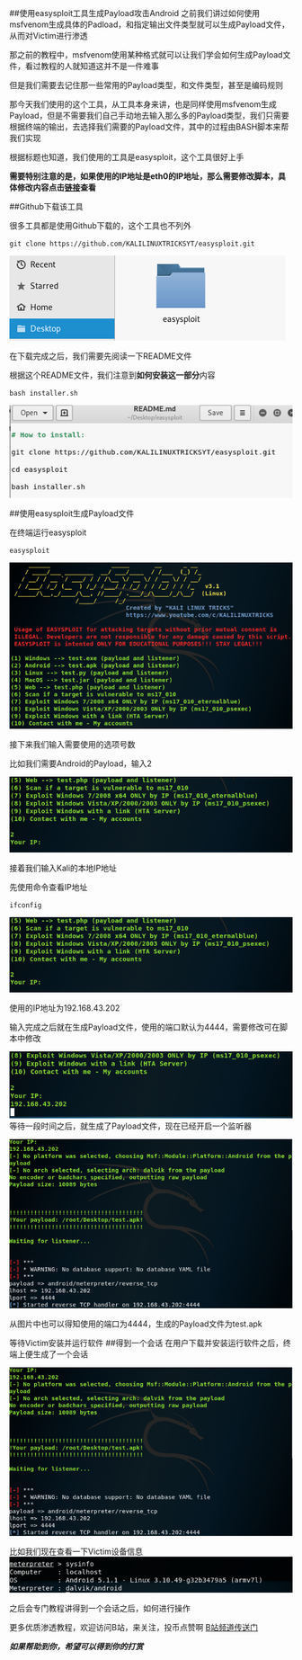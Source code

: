 ##使用easysploit工具生成Payload攻击Android
之前我们讲过如何使用msfvenom生成具体的Padload，和指定输出文件类型就可以生成Payload文件，从而对Victim进行渗透

那之前的教程中，msfvenom使用某种格式就可以让我们学会如何生成Payload文件，看过教程的人就知道这并不是一件难事

但是我们需要去记住那一些常用的Payload类型，和文件类型，甚至是编码规则

那今天我们使用的这个工具，从工具本身来讲，也是同样使用msfvenom生成Payload，但是不需要我们自己手动地去输入那么多的Payload类型，我们只需要根据终端的输出，去选择我们需要的Payload文件，其中的过程由BASH脚本来帮我们实现


根据标题也知道，我们使用的工具是easysploit，这个工具很好上手

**需要特别注意的是，如果使用的IP地址是eth0的IP地址，那么需要修改脚本，具体修改内容点击[链接](https://www.bilibili.com/read/cv2621071 "Bilibili")查看**

##Github下载该工具

很多工具都是使用Github下载的，这个工具也不列外
```
git clone https://github.com/KALILINUXTRICKSYT/easysploit.git
```
![git](ch2/122/git.png)

在下载完成之后，我们需要先阅读一下README文件

根据这个README文件，我们注意到**如何安装这一部分**内容
```
bash installer.sh
```
![install](ch2/122/install.png)

##使用easysploit生成Payload文件

在终端运行easysploit
```
easysploit
```
![easysploit](ch2/122/easysploit.png)

接下来我们输入需要使用的选项号数

比如我们需要Android的Payload，输入2

![option](ch2/122/option.png)


接着我们输入Kali的本地IP地址

先使用命令查看IP地址
```
ifconfig
```
![option](ch2/122/option.png)

使用的IP地址为192.168.43.202

输入完成之后就在生成Payload文件，使用的端口默认为4444，需要修改可在脚本中修改

![genrate](ch2/122/genrate.png)
等待一段时间之后，就生成了Payload文件，现在已经开启一个监听器

![wait](ch2/122/wait.png)

从图片中也可以得知使用的端口为4444，生成的Payload文件为test.apk


等待Victim安装并运行软件
##得到一个会话
在用户下载并安装运行软件之后，终端上便生成了一个会话

![wait](ch2/122/wait.png)

比如我们现在查看一下Victim设备信息
![sys](ch2/122/sys.png)

之后会专门教程讲得到一个会话之后，如何进行操作

更多优质渗透教程，欢迎访问B站，来关注，投币点赞啊
[B站频道传送门](https://space.bilibili.com/184594996/ "Bilibili")

***如果帮助到你，希望可以得到你的打赏***
